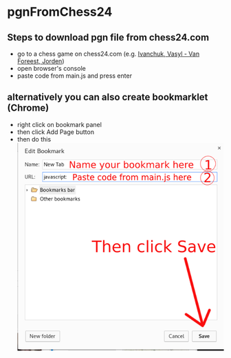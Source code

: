 # pgnFromChess24
## Steps to download pgn file from chess24.com
* go to a chess game on chess24.com (e.g. [Ivanchuk, Vasyl - Van Foreest, Jorden](https://chess24.com/en/watch/live-tournaments/fide-world-team-championship-2022-pool-a/5/3/1))
* open browser's console
* paste code from main.js and press enter

## alternatively you can also create bookmarklet (Chrome)
* right click on bookmark panel 
* then click Add Page button
* then do this 
![addBookmarklet](create_bookmark.png)
